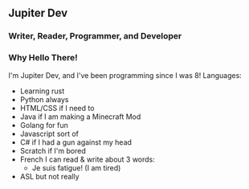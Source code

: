 ## Jupiter Dev
### Writer, Reader, Programmer, and Developer

### Why Hello There!
I'm Jupiter Dev, and I've been programming since I was 8!
Languages:
- Learning rust
- Python always
- HTML/CSS if I need to
- Java if I am making a Minecraft Mod
- Golang for fun
- Javascript sort of
- C# if I had a gun against my head
- Scratch if I'm bored
- French I can read & write about 3 words:
  - Je suis fatigue! (I am tired)
- ASL but not really

